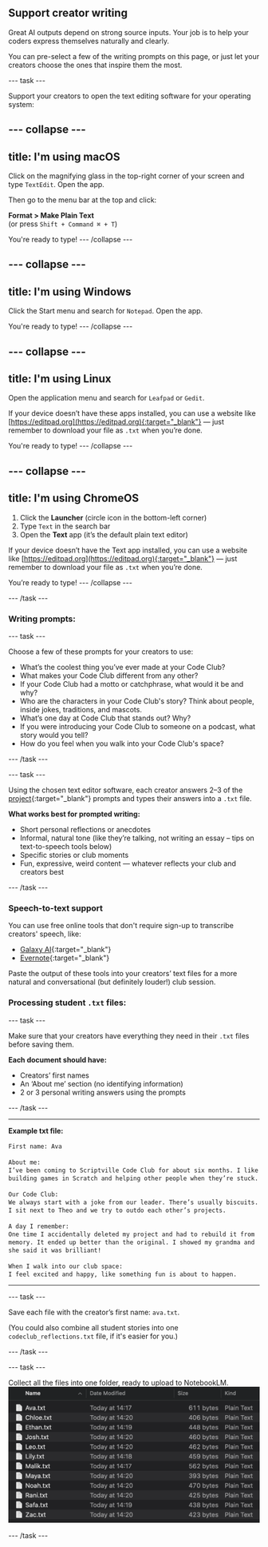 ## Support creator writing
Great AI outputs depend on strong source inputs. Your job is to help your coders express themselves naturally and clearly.

You can pre-select a few of the writing prompts on this page, or just let your creators choose the ones that inspire them the most.

--- task ---

Support your creators to open the text editing software for your operating system:

--- collapse ---
---
title: I'm using macOS
---

Click on the magnifying glass in the top-right corner of your screen and type `TextEdit`. Open the app.

Then go to the menu bar at the top and click:

**Format > Make Plain Text**  
(or press `Shift + Command ⌘ + T`)

You're ready to type!
--- /collapse ---

--- collapse ---
---
title: I'm using Windows
---

Click the Start menu and search for `Notepad`. Open the app.

You're ready to type!
--- /collapse ---

--- collapse ---
---
title: I'm using Linux
---

Open the application menu and search for `Leafpad` or `Gedit`.

If your device doesn’t have these apps installed, you can use a website like [https://editpad.org](https://editpad.org){:target="_blank"} — just remember to download your file as `.txt` when you’re done.

You're ready to type!
--- /collapse ---

--- collapse ---
---
title: I'm using ChromeOS
---

1. Click the **Launcher** (circle icon in the bottom-left corner)
2. Type `Text` in the search bar
3. Open the **Text** app (it’s the default plain text editor)

If your device doesn’t have the Text app installed, you can use a website like [https://editpad.org](https://editpad.org){:target="_blank"} — just remember to download your file as `.txt` when you’re done.

You’re ready to type!
--- /collapse ---

--- /task ---


### Writing prompts:

--- task ---

Choose a few of these prompts for your creators to use:

- What’s the coolest thing you’ve ever made at your Code Club?  
- What makes your Code Club different from any other?  
- If your Code Club had a motto or catchphrase, what would it be and why?  
- Who are the characters in your Code Club's story? Think about people, inside jokes, traditions, and mascots.  
- What’s one day at Code Club that stands out? Why?  
- If you were introducing your Code Club to someone on a podcast, what story would you tell?  
- How do you feel when you walk into your Code Club's space?

--- /task ---

--- task ---

Using the chosen text editor software, each creator answers 2–3 of the [project](http://rpf.io/ccpodcast){:target="_blank"} prompts and types their answers into a `.txt` file.  

**What works best for prompted writing:**
* Short personal reflections or anecdotes
* Informal, natural tone (like they’re talking, not writing an essay – tips on text-to-speech tools below)  
* Specific stories or club moments  
* Fun, expressive, weird content — whatever reflects your club and creators best

--- /task ---

### Speech-to-text support

You can use free online tools that don't require sign-up to transcribe creators' speech, like:

* [Galaxy AI](https://galaxy.ai/ai-transcription){:target="_blank"}  
* [Evernote](https://evernote.com/ai-transcribe){:target="_blank"}

Paste the output of these tools into your creators’ text files for a more natural and conversational (but definitely louder!) club session.

### Processing student `.txt` files:

--- task ---

Make sure that your creators have everything they need in their `.txt` files before saving them.

**Each document should have:**
* Creators’ first names  
* An ‘About me’ section (no identifying information)  
* 2 or 3 personal writing answers using the prompts

--- /task ---

---

**Example txt file:**

```
First name: Ava

About me:  
I’ve been coming to Scriptville Code Club for about six months. I like 
building games in Scratch and helping other people when they’re stuck.

Our Code Club:  
We always start with a joke from our leader. There’s usually biscuits. 
I sit next to Theo and we try to outdo each other’s projects.

A day I remember:  
One time I accidentally deleted my project and had to rebuild it from 
memory. It ended up better than the original. I showed my grandma and 
she said it was brilliant!

When I walk into our club space: 
I feel excited and happy, like something fun is about to happen.
```

---


--- task ---

Save each file with the creator’s first name: `ava.txt`. 

(You could also combine all student stories into one `codeclub_reflections.txt` file, if it's easier for you.)

--- /task ---

--- task ---

Collect all the files into one folder, ready to upload to NotebookLM.
![](images/files.png)

--- /task ---


